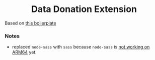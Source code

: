<h1 align="center">Data Donation Extension</h1>

Based on [this boilerplate](https://github.com/abhijithvijayan/web-extension-starter)

### Notes
- replaced `node-sass` with `sass` because `node-sass` is [not working on ARM64](https://github.com/sass/node-sass/issues/3033) yet.

